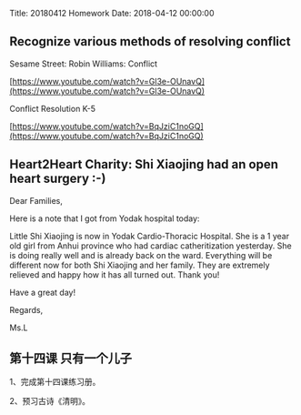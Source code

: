 Title: 20180412 Homework
Date: 2018-04-12 00:00:00


## Recognize various methods of resolving conflict

Sesame Street: Robin Williams: Conflict

[https://www.youtube.com/watch?v=Gl3e-OUnavQ](https://www.youtube.com/watch?v=Gl3e-OUnavQ)



Conflict Resolution K-5

[https://www.youtube.com/watch?v=BqJziC1noGQ](https://www.youtube.com/watch?v=BqJziC1noGQ)

## Heart2Heart Charity: Shi Xiaojing had an open heart surgery :-)

Dear Families,



Here is a note that I got from Yodak hospital today:



Little Shi Xiaojing is now in Yodak Cardio-Thoracic Hospital.  She is a 1 year old girl from Anhui province who had cardiac catheritization yesterday.  She is doing really well and is already back on the ward.   Everything will be different now for both Shi Xiaojing and her family.  They are extremely relieved and happy how it has all turned out.  Thank you!



Have a great day!



Regards,

Ms.L

## 第十四课 只有一个儿子

1、完成第十四课练习册。

2、预习古诗《清明》。
